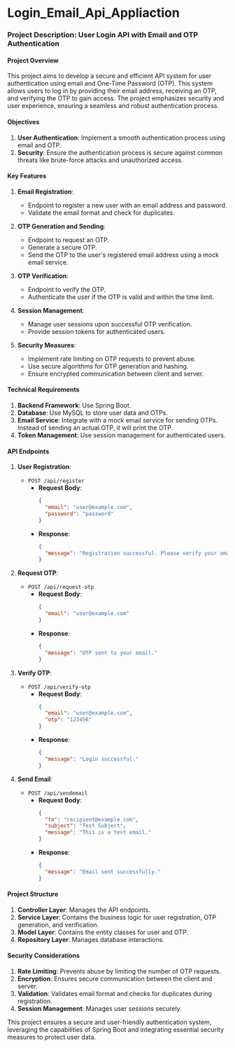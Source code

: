 # Login_Email_Api_Appliaction
### Project Description: User Login API with Email and OTP Authentication

#### Project Overview
This project aims to develop a secure and efficient API system for user authentication using email and One-Time Password (OTP). This system allows users to log in by providing their email address, receiving an OTP, and verifying the OTP to gain access. The project emphasizes security and user experience, ensuring a seamless and robust authentication process.

#### Objectives
1. **User Authentication**: Implement a smooth authentication process using email and OTP.
2. **Security**: Ensure the authentication process is secure against common threats like brute-force attacks and unauthorized access.

#### Key Features
1. **Email Registration**:
   - Endpoint to register a new user with an email address and password.
   - Validate the email format and check for duplicates.

2. **OTP Generation and Sending**:
   - Endpoint to request an OTP.
   - Generate a secure OTP.
   - Send the OTP to the user's registered email address using a mock email service.

3. **OTP Verification**:
   - Endpoint to verify the OTP.
   - Authenticate the user if the OTP is valid and within the time limit.

4. **Session Management**:
   - Manage user sessions upon successful OTP verification.
   - Provide session tokens for authenticated users.

5. **Security Measures**:
   - Implement rate limiting on OTP requests to prevent abuse.
   - Use secure algorithms for OTP generation and hashing.
   - Ensure encrypted communication between client and server.

#### Technical Requirements
1. **Backend Framework**: Use Spring Boot.
2. **Database**: Use MySQL to store user data and OTPs.
3. **Email Service**: Integrate with a mock email service for sending OTPs. Instead of sending an actual OTP, it will print the OTP.
4. **Token Management**: Use session management for authenticated users.

#### API Endpoints

1. **User Registration**:
   - `POST /api/register`
     - **Request Body**:
       ```json
       {
         "email": "user@example.com",
         "password": "password"
       }
       ```
     - **Response**:
       ```json
       {
         "message": "Registration successful. Please verify your email."
       }
       ```

2. **Request OTP**:
   - `POST /api/request-otp`
     - **Request Body**:
       ```json
       {
         "email": "user@example.com"
       }
       ```
     - **Response**:
       ```json
       {
         "message": "OTP sent to your email."
       }
       ```

3. **Verify OTP**:
   - `POST /api/verify-otp`
     - **Request Body**:
       ```json
       {
         "email": "user@example.com",
         "otp": "123456"
       }
       ```
     - **Response**:
       ```json
       {
         "message": "Login successful."
       }
       ```

4. **Send Email**:
   - `POST /api/sendemail`
     - **Request Body**:
       ```json
       {
         "to": "recipient@example.com",
         "subject": "Test Subject",
         "message": "This is a test email."
       }
       ```
     - **Response**:
       ```json
       {
         "message": "Email sent successfully."
       }
       ```

#### Project Structure

1. **Controller Layer**: Manages the API endpoints.
2. **Service Layer**: Contains the business logic for user registration, OTP generation, and verification.
3. **Model Layer**: Contains the entity classes for user and OTP.
4. **Repository Layer**: Manages database interactions.

#### Security Considerations
1. **Rate Limiting**: Prevents abuse by limiting the number of OTP requests.
2. **Encryption**: Ensures secure communication between the client and server.
3. **Validation**: Validates email format and checks for duplicates during registration.
4. **Session Management**: Manages user sessions securely.

This project ensures a secure and user-friendly authentication system, leveraging the capabilities of Spring Boot and integrating essential security measures to protect user data.
